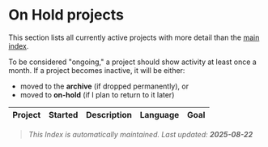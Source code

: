 # On Hold projects

This section lists all currently active projects
 with more detail than the [main index](../index.md).

To be considered "ongoing," a project should show activity at least once a month.
If a project becomes inactive, it will be either:

- moved to the **archive** (if dropped permanently), or
- moved to **on-hold** (if I plan to return to it later)

| Project | Started | Description | Language | Goal |
|---------|---------|-------------|----------|------|

> _This Index is automatically maintained. Last updated: **2025-08-22**_
